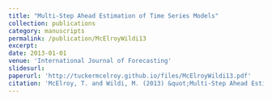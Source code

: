 ```yaml
---
title: "Multi-Step Ahead Estimation of Time Series Models"
collection: publications
category: manuscripts
permalink: /publication/McElroyWildi13
excerpt: 
date: 2013-01-01
venue: 'International Journal of Forecasting'
slidesurl: 
paperurl: 'http://tuckermcelroy.github.io/files/McElroyWildi13.pdf'
citation: 'McElroy, T. and Wildi, M. (2013) &quot;Multi-Step Ahead Estimation of Time Series Models.&quot; <i>International Journal of Forecasting</i> 29, 378–394.'
---
```

